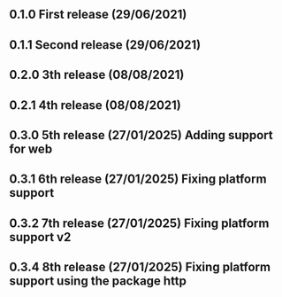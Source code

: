 <!-- Date Formatt (DD/MM/YYY) -->

## 0.1.0 First release (29/06/2021)

## 0.1.1 Second release (29/06/2021)

## 0.2.0 3th release (08/08/2021)

## 0.2.1 4th release (08/08/2021)

## 0.3.0 5th release (27/01/2025) Adding support for web

## 0.3.1 6th release (27/01/2025) Fixing platform support

## 0.3.2 7th release (27/01/2025) Fixing platform support v2

## 0.3.4 8th release (27/01/2025) Fixing platform support using the package http
